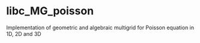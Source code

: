 # libc_MG_poisson
Implementation of geometric and algebraic multigrid for Poisson equation in 1D, 2D and 3D
